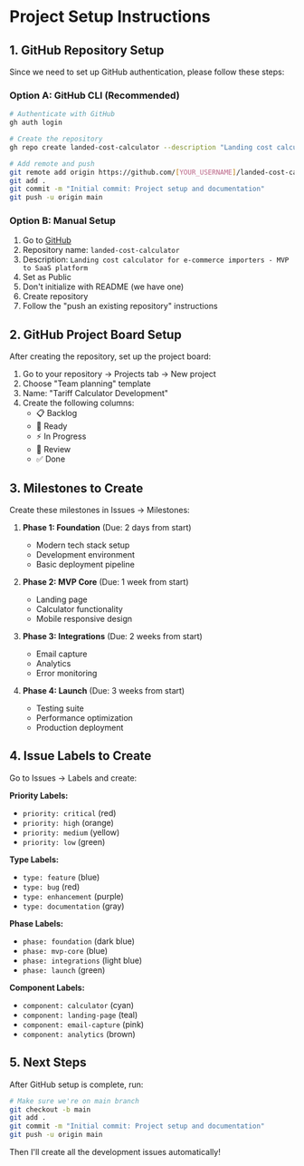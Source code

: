 # Project Setup Instructions

## 1. GitHub Repository Setup

Since we need to set up GitHub authentication, please follow these steps:

### Option A: GitHub CLI (Recommended)
```bash
# Authenticate with GitHub
gh auth login

# Create the repository
gh repo create landed-cost-calculator --description "Landing cost calculator for e-commerce importers - MVP to SaaS platform" --public

# Add remote and push
git remote add origin https://github.com/[YOUR_USERNAME]/landed-cost-calculator.git
git add .
git commit -m "Initial commit: Project setup and documentation"
git push -u origin main
```

### Option B: Manual Setup
1. Go to [GitHub](https://github.com/new)
2. Repository name: `landed-cost-calculator`
3. Description: `Landing cost calculator for e-commerce importers - MVP to SaaS platform`
4. Set as Public
5. Don't initialize with README (we have one)
6. Create repository
7. Follow the "push an existing repository" instructions

## 2. GitHub Project Board Setup

After creating the repository, set up the project board:

1. Go to your repository → Projects tab → New project
2. Choose "Team planning" template
3. Name: "Tariff Calculator Development"
4. Create the following columns:
   - 📋 Backlog
   - 🎯 Ready  
   - ⚡ In Progress
   - 👀 Review
   - ✅ Done

## 3. Milestones to Create

Create these milestones in Issues → Milestones:

1. **Phase 1: Foundation** (Due: 2 days from start)
   - Modern tech stack setup
   - Development environment
   - Basic deployment pipeline

2. **Phase 2: MVP Core** (Due: 1 week from start)
   - Landing page
   - Calculator functionality
   - Mobile responsive design

3. **Phase 3: Integrations** (Due: 2 weeks from start)
   - Email capture
   - Analytics
   - Error monitoring

4. **Phase 4: Launch** (Due: 3 weeks from start)
   - Testing suite
   - Performance optimization
   - Production deployment

## 4. Issue Labels to Create

Go to Issues → Labels and create:

**Priority Labels:**
- `priority: critical` (red)
- `priority: high` (orange) 
- `priority: medium` (yellow)
- `priority: low` (green)

**Type Labels:**
- `type: feature` (blue)
- `type: bug` (red)
- `type: enhancement` (purple)
- `type: documentation` (gray)

**Phase Labels:**
- `phase: foundation` (dark blue)
- `phase: mvp-core` (blue)
- `phase: integrations` (light blue)
- `phase: launch` (green)

**Component Labels:**
- `component: calculator` (cyan)
- `component: landing-page` (teal)
- `component: email-capture` (pink)
- `component: analytics` (brown)

## 5. Next Steps

After GitHub setup is complete, run:

```bash
# Make sure we're on main branch
git checkout -b main
git add .
git commit -m "Initial commit: Project setup and documentation"
git push -u origin main
```

Then I'll create all the development issues automatically!